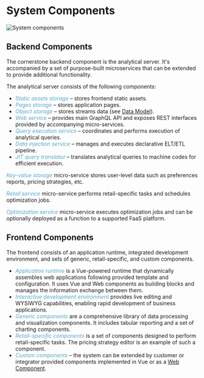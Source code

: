# System Components

![System components](/pages/docs/GoalProfit%20components.svg?v2)

## Backend Components

The cornerstone backend component is the analytical server. It's accompanied by a set of purpose-built microservices that can be extended to provide additional functionality.

The analytical server consists of the following components:
* *Static assets storage* – stores frontend static assets.
* *Pages storage* – stores application pages.
* *Object storage* – stores streams data (see [Data Model](/pages/docs/datamodel)).
* *Web service* – provides main GraphQL API and exposes REST interfaces provided by accompanying micro-services.
* *Query execution service* – coordinates and performs execution of analytical queries.
* *Data injection service* – manages and executes declarative ELT/ETL pipeline.
* *JIT query translator* – translates analytical queries to machine codes for efficient execution.

*Key-value storage* micro-service stores user-level data such as preferences reports, pricing strategies, etc.

*Retail service* micro-service performs retail-specific tasks and schedules optimization jobs.

*Optimization service* micro-service executes optimization jobs and can be optionally deployed as a function to a supported FaaS platform.


## Frontend Components

The frontend consists of an application runtime, integrated development environment, and sets of generic, retail-specific, and custom components.

* *Application runtime* is a Vue-powered runtime that dynamically assembles web applications following provided template and configuration. It uses Vue and Web components as building blocks and manages the information exchange between them.
* *Interactive development environment* provides live editing and WYSIWYG capabilities, enabling rapid development of business applications.
* *Generic components* are a comprehensive library of data processing and visualization components. It includes tabular reporting and a set of charting components.
* *Retail-specific components* is a set of components designed to perform retail-specific tasks. The pricing strategy editor is an example of such a component.
* *Custom components* – the system can be extended by customer or integrator provided components implemented in Vue or as a [Web Component](https://developer.mozilla.org/en-US/docs/Web/Web_Components).


<style>
.my-dark-theme .my-content {
    color: var(--light)
}
.my-dark-theme .my-content h1,
.my-dark-theme .my-content h2,
.my-dark-theme .my-content h3,
.my-dark-theme .my-content h4,
.my-dark-theme .my-content h5 {
    color: white;
}
.my-content b,i,em {
    color: rgb(88,167,202);
}
code { white-space: pre; }
</style>
